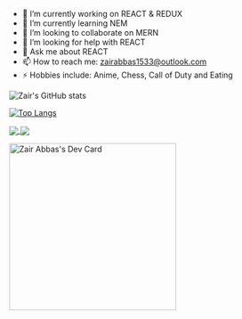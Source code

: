 - 🔭 I’m currently working on REACT & REDUX
- 🌱 I’m currently learning NEM
- 👯 I’m looking to collaborate on MERN
- 🤔 I’m looking for help with REACT
- 💬 Ask me about REACT
- 📫 How to reach me: zairabbas1533@outlook.com
- ⚡ Hobbies include: Anime, Chess, Call of Duty and Eating

![Zair's GitHub stats](https://github-readme-stats.vercel.app/api?username=Zair15&show_icons=true)

[![Top Langs](https://github-readme-stats.vercel.app/api/top-langs/?username=Zair15&layout=compact)](https://github.com/Zair15/github-readme-stats)

<a href="https://github.com/Zair15/github-readme-stats">
  <img align="center" src="https://github-readme-stats.vercel.app/api/pin/?username=Zair15&repo=github-readme-stats" />
</a>
<a href="https://github.com/Zair15/convoychat">
  <img align="center" src="https://github-readme-stats.vercel.app/api/pin/?username=Zair15&repo=convoychat" />
</a>

[<a href="https://app.daily.dev/zair"><img src="https://api.daily.dev/devcards/08549fc4e10842e9a59dba90f9010b29.png?r=e2f" width="300" alt="Zair Abbas's Dev Card"/></a>](https://api.daily.dev/devcards/08549fc4e10842e9a59dba90f9010b29.png?r=e2f)


<!--
**Zair15/Zair15** is a ✨ _special_ ✨ repository because its `README.md` (this file) appears on your GitHub profile.

Here are some ideas to get you started:

- 🔭 I’m currently working on ...
- 🌱 I’m currently learning ...
- 👯 I’m looking to collaborate on ...
- 🤔 I’m looking for help with ...
- 💬 Ask me about ...
- 📫 How to reach me: ...
- 😄 Pronouns: ...
- ⚡ Fun fact: ...
-->
